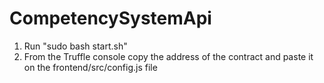 # CompetencySystemApi

1. Run "sudo bash start.sh"
2. From the Truffle console copy the address of the contract and paste it on the frontend/src/config.js file


